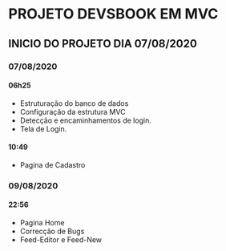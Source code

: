 # PROJETO DEVSBOOK EM MVC

## INICIO DO PROJETO DIA 07/08/2020

### 07/08/2020

#### 06h25

- Estruturação do banco de dados
- Configuração da estrutura MVC
- Detecção e encaminhamentos de login.
- Tela de Login.

#### 10:49

- Pagina de Cadastro

### 09/08/2020 

#### 22:56

- Pagina Home
- Correcção de Bugs
- Feed-Editor e Feed-New